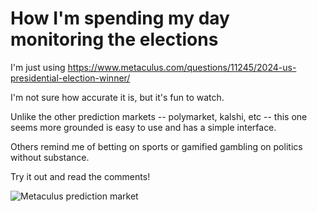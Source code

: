 # How I'm spending my day monitoring the elections

I'm just using https://www.metaculus.com/questions/11245/2024-us-presidential-election-winner/

I'm not sure how accurate it is, but it's fun to watch.

Unlike the other prediction markets -- polymarket, kalshi, etc -- this one seems more grounded is easy to use and has a simple interface.

Others remind me of betting on sports or gamified gambling on politics without substance. 

Try it out and read the comments!

![Metaculus prediction market](https://metaculus-public.s3.us-west-2.amazonaws.com/Screen+Shot+2023-02-14+at+2.14.38+PM.png)

